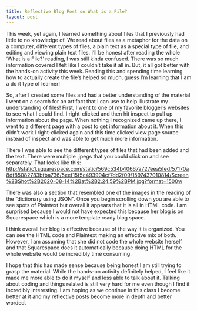 ```yaml
---
title: Reflective Blog Post on What is a File?
layout: post
---
```

This week, yet again, I learned something about files that I previously had little to no knowledge of. We read about files as a metaphor for the data on a computer, different types of files, a plain text as a special type of file, and editing and viewing plain text files. I’ll be honest after reading the whole ‘What is a File?’ reading, I was still kinda confused. There was so much information covered I felt like I couldn’t take it all in. But, it all got better with the hands-on activity this week. Reading this and spending time learning how to actually create the file’s helped so much, guess I’m learning that I am a do it type of learner! 

So, after I created some files and had a better understanding of the material I went on a search for an artifact that I can use to help illustrate my understanding of files! First, I went to one of my favorite blogger’s websites to see what I could find. I right-clicked and then hit inspect to pull up information about the page. When nothing I recognized came up there, I went to a different page with a post to get information about it. When this didn’t work I right-clicked again and this time clicked view page source instead of inspect and was able to get much more information.

There I was able to see the different types of files that had been added and the text. There were multiple .jpegs that you could click on and see separately. That looks like this: http://static1.squarespace.com/static/569c534b40667a727eea5fed/57170a8df85082783bfba736/5eef15f5c493904cf7dd2f09/1597437010814/Screen%2BShot%2B2020-08-14%2Bat%2B2.24.59%2BPM.jpg?format=1500w

There was also a section that resembled one of the images in the reading of the “dictionary using JSON”. Once you begin scrolling down you are able to see spots of Plaintext but overall it appears that it is all in HTML code. I am surprised because I would not have expected this because her blog is on Squarespace which is a more template ready blog space. 

I think overall her blog is effective because of the way it is organized. You can see the HTML code and Plaintext making an effective mix of both. However, I am assuming that she did not code the whole website herself and that Squarespace does it automatically because doing HTML for the whole website would be incredibly time consuming. 

I hope that this has made sense because being honest I am still trying to grasp the material. While the hands-on activity definitely helped, I feel like it made me more able to do it myself and less able to talk about it. Talking about coding and things related is still very hard for me even though I find it incredibly interesting. I am hoping as we continue in this class I become better at it and my reflective posts become more in depth and better worded. 
